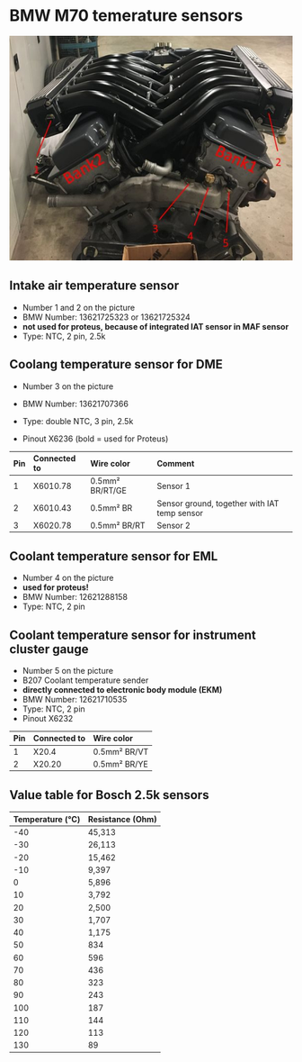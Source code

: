 # BMW M70 temerature sensors

![alt text][temp_sensors]

## Intake air temperature sensor

- Number 1 and 2 on the picture
- BMW Number: 13621725323 or 13621725324
- **not used for proteus, because of integrated IAT sensor in MAF sensor**
- Type: NTC, 2 pin, 2.5k

## Coolang temperature sensor for DME

- Number 3 on the picture
- BMW Number: 13621707366
- Type: double NTC, 3 pin, 2.5k

- Pinout X6236 (bold = used for Proteus)

|Pin|Connected to|Wire color|Comment|
|:---------------|:---------------|:---------------|:---------------|
|1|X6010.78|0.5mm² BR/RT/GE|Sensor 1|
|2|X6010.43|0.5mm² BR|Sensor ground, together with IAT temp sensor|
|3|X6020.78|0.5mm² BR/RT|Sensor 2|

## Coolant temperature sensor for EML

- Number 4 on the picture
- **used for proteus!**
- BMW Number: 12621288158
- Type: NTC, 2 pin

## Coolant temperature sensor for instrument cluster gauge

- Number 5 on the picture
- B207 Coolant temperature sender
- **directly connected to electronic body module (EKM)**
- BMW Number: 12621710535
- Type: NTC, 2 pin
- Pinout X6232

|Pin|Connected to|Wire color|
|:---------------|:---------------|:---------------|
|1|X20.4|0.5mm² BR/VT|
|2|X20.20|0.5mm² BR/YE|

## Value table for Bosch 2.5k sensors

|Temperature (°C)|Resistance (Ohm)|
|:---------------|:---------------|
|-40|45,313|
|-30|26,113|
|-20|15,462|
|-10|9,397|
|0|5,896|
|10|3,792|
|20|2,500|
|30|1,707|
|40|1,175|
|50|834|
|60|596|
|70|436|
|80|323|
|90|243|
|100|187|
|110|144|
|120|113|
|130|89|

[temp_sensors]: ./pictures/temp_sensors.jpg "Temperature sensors"
